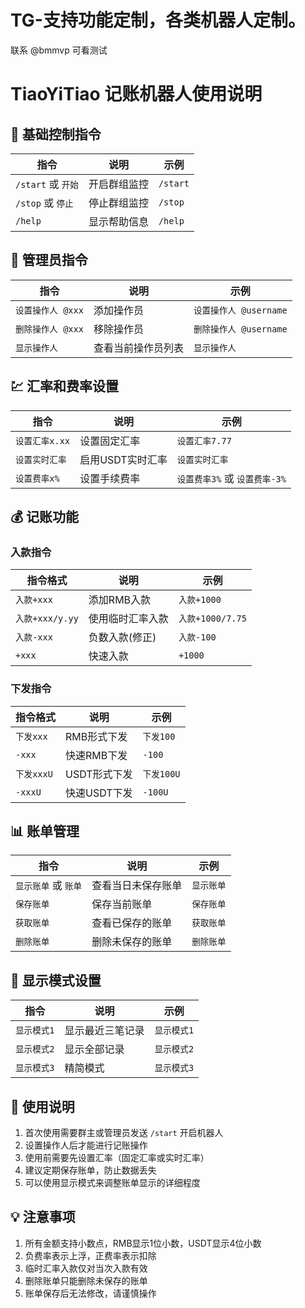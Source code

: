 # TG-支持功能定制，各类机器人定制。
联系 @bmmvp 可看测试

# TiaoYiTiao 记账机器人使用说明

## 👑 基础控制指令

| 指令               | 说明         | 示例     |
| ------------------ | ------------ | -------- |
| `/start` 或 `开始` | 开启群组监控 | `/start` |
| `/stop` 或 `停止`  | 停止群组监控 | `/stop`  |
| `/help`            | 显示帮助信息 | `/help`  |

## 👥 管理员指令

| 指令              | 说明               | 示例                   |
| ----------------- | ------------------ | ---------------------- |
| `设置操作人 @xxx` | 添加操作员         | `设置操作人 @username` |
| `删除操作人 @xxx` | 移除操作员         | `删除操作人 @username` |
| `显示操作人`      | 查看当前操作员列表 | `显示操作人`           |

## 💹 汇率和费率设置

| 指令           | 说明             | 示例                          |
| -------------- | ---------------- | ----------------------------- |
| `设置汇率x.xx` | 设置固定汇率     | `设置汇率7.77`                |
| `设置实时汇率` | 启用USDT实时汇率 | `设置实时汇率`                |
| `设置费率x%`   | 设置手续费率     | `设置费率3%` 或 `设置费率-3%` |

## 💰 记账功能

### 入款指令

| 指令格式        | 说明             | 示例             |
| --------------- | ---------------- | ---------------- |
| `入款+xxx`      | 添加RMB入款      | `入款+1000`      |
| `入款+xxx/y.yy` | 使用临时汇率入款 | `入款+1000/7.75` |
| `入款-xxx`      | 负数入款(修正)   | `入款-100`       |
| `+xxx`          | 快速入款         | `+1000`          |

### 下发指令

| 指令格式   | 说明         | 示例       |
| ---------- | ------------ | ---------- |
| `下发xxx`  | RMB形式下发  | `下发100`  |
| `-xxx`     | 快速RMB下发  | `-100`     |
| `下发xxxU` | USDT形式下发 | `下发100U` |
| `-xxxU`    | 快速USDT下发 | `-100U`    |

## 📊 账单管理

| 指令                 | 说明               | 示例       |
| -------------------- | ------------------ | ---------- |
| `显示账单` 或 `账单` | 查看当日未保存账单 | `显示账单` |
| `保存账单`           | 保存当前账单       | `保存账单` |
| `获取账单`           | 查看已保存的账单   | `获取账单` |
| `删除账单`           | 删除未保存的账单   | `删除账单` |

## 🔄 显示模式设置

| 指令        | 说明             | 示例        |
| ----------- | ---------------- | ----------- |
| `显示模式1` | 显示最近三笔记录 | `显示模式1` |
| `显示模式2` | 显示全部记录     | `显示模式2` |
| `显示模式3` | 精简模式         | `显示模式3` |

## 📝 使用说明

1. 首次使用需要群主或管理员发送 `/start` 开启机器人
2. 设置操作人后才能进行记账操作
3. 使用前需要先设置汇率（固定汇率或实时汇率）
4. 建议定期保存账单，防止数据丢失
5. 可以使用显示模式来调整账单显示的详细程度

## 💡 注意事项

1. 所有金额支持小数点，RMB显示1位小数，USDT显示4位小数
2. 负费率表示上浮，正费率表示扣除
3. 临时汇率入款仅对当次入款有效
4. 删除账单只能删除未保存的账单
5. 账单保存后无法修改，请谨慎操作
